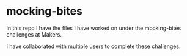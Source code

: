 # mocking-bites


In this repo I have the files I have worked on under the mocking-bites challenges at Makers.

I have collaborated with multiple users to complete these challenges.
